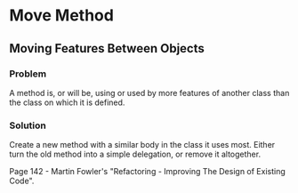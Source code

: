 # Move Method

## Moving Features Between Objects 

### Problem
A method is, or will be, using or used by more features of another class than the class on which it is defined.

### Solution
Create a new method with a similar body in the class it uses most. Either turn the old method into a simple delegation, or remove it altogether.

Page 142 - Martin Fowler's "Refactoring - Improving The Design of Existing Code".